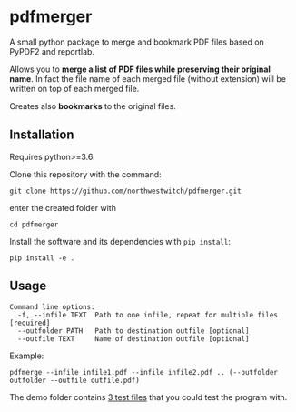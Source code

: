 # pdfmerger
A small python package to merge and bookmark PDF files based on PyPDF2 and reportlab.

Allows you to **merge a list of PDF files while preserving their original name**. In fact the file name of each merged file (without extension) will be written on top of each merged file.

Creates also **bookmarks** to the original files.

## Installation
Requires python>=3.6.

Clone this repository with the command:
```
git clone https://github.com/northwestwitch/pdfmerger.git
```
enter the created folder with
```
cd pdfmerger
```
Install the software and its dependencies with `pip install`:
```
pip install -e .
```

## Usage

```
Command line options:
  -f, --infile TEXT  Path to one infile, repeat for multiple files  [required]
  --outfolder PATH   Path to destination outfile [optional]
  --outfile TEXT     Name of destination outfile [optional]
```

Example:

`pdfmerge --infile infile1.pdf --infile infile2.pdf .. (--outfolder outfolder --outfile outfile.pdf)`

The demo folder contains [3 test files](https://github.com/northwestwitch/pdfmerger/tree/master/pdfmerger/demo) that you could test the program with.
